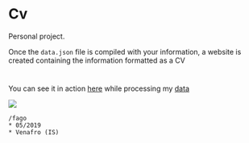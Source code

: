 # Cv

Personal project.

Once the `data.json` file is compiled with your information, a website is created containing the information formatted as a CV

#

You can see it in action [here](https://fagottino.github.io/cv/) while processing my [data](https://fagottino.github.io/cv/assets/data.json)

![](www.orlandoantonio.it/01/favicon.png)

```
/fago
* 05/2019
* Venafro (IS)
```


